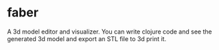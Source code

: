 # faber
A 3d model editor and visualizer. You can write clojure code and see the generated 3d model and export an STL file to 3d print it.
